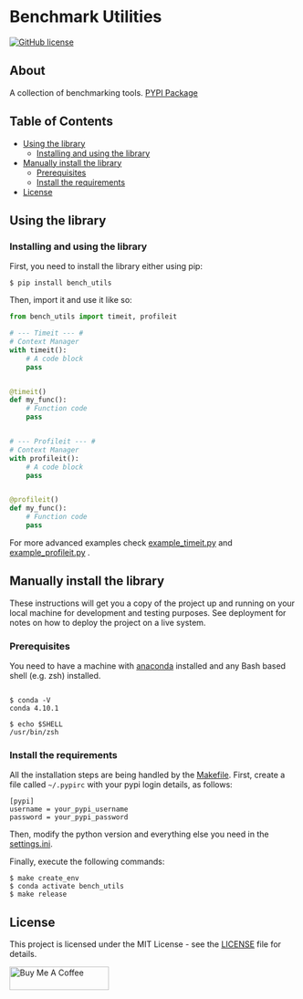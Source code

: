# Benchmark Utilities

[![GitHub license](https://img.shields.io/badge/license-Apache-blue.svg)](https://raw.githubusercontent.com/drkostas/bench-utils/master/LICENSE)

## About <a name = "about"></a>

A collection of benchmarking
tools. [PYPI Package](https://pypi.org/manage/project/bench-utils/releases/)

## Table of Contents

+ [Using the library](#using)
    + [Installing and using the library](#install_use)
+ [Manually install the library](#manual_install)
    + [Prerequisites](#configuration)
    + [Install the requirements](#installing_req)
+ [License](#license)

## Using the library <a name = "using"></a>

### Installing and using the library <a name = "install_use"></a>

First, you need to install the library either using pip:

```shell
$ pip install bench_utils
```

Then, import it and use it like so:

```python
from bench_utils import timeit, profileit

# --- Timeit --- #
# Context Manager
with timeit():
    # A code block
    pass


@timeit()
def my_func():
    # Function code
    pass


# --- Profileit --- #
# Context Manager
with profileit():
    # A code block
    pass


@profileit()
def my_func():
    # Function code
    pass
```

For more advanced examples
check [example_timeit.py](https://raw.githubusercontent.com/drkostas/bench-utils/master/example_timeit.py)
and [example_profileit.py](https://raw.githubusercontent.com/drkostas/bench-utils/master/example_profileit.py)
.

## Manually install the library <a name = "manual_install"></a>

These instructions will get you a copy of the project up and running on your local machine for
development and testing purposes. See deployment for notes on how to deploy the project on a live
system.

### Prerequisites <a name = "prerequisites"></a>

You need to have a machine with
[anaconda](https://docs.conda.io/projects/conda/en/latest/user-guide/install/index.html) installed and
any Bash based shell (e.g. zsh) installed.

```ShellSession

$ conda -V
conda 4.10.1

$ echo $SHELL
/usr/bin/zsh

```

### Install the requirements <a name = "installing_req"></a>

All the installation steps are being handled by
the [Makefile](https://raw.githubusercontent.com/drkostas/bench-utils/master/Makefile). First, create a
file called `~/.pypirc` with your pypi login details, as follows:

```
[pypi]
username = your_pypi_username
password = your_pypi_password
```

Then, modify the python version and everything else you need in
the [settings.ini](https://raw.githubusercontent.com/drkostas/bench-utils/master/settings.ini).

Finally, execute the following commands:

```ShellSession
$ make create_env
$ conda activate bench_utils
$ make release
```

## License <a name = "license"></a>

This project is licensed under the MIT License - see
the [LICENSE](https://raw.githubusercontent.com/drkostas/bench-utils/master/LICENSE) file for details.

<a href="https://www.buymeacoffee.com/drkostas" target="_blank"><img src="https://cdn.buymeacoffee.com/buttons/default-orange.png" alt="Buy Me A Coffee" height="41" width="174"></a>

